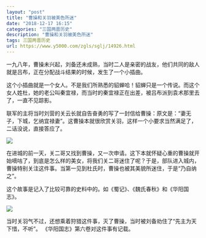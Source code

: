 ```yaml
---
layout: "post"
title: "曹操和关羽被美色所迷"
date: "2018-12-17 16:15"
categories: "三国两晋历史"
description: "曹操和关羽被美色所迷"
tags: 三国两晋历史
url: https://www.y5000.com/zgls/sglj/14926.html
---
```






一九八年，曹操未兴起，刘备还未成熟，当时二人是亲密的战友，他们共同的敌人就是吕布，正在分配战斗结果的时候，发生了一个小插曲。

这个小插曲就是一个女人。不是我们所熟悉的貂蝉哈！貂蝉只是一个传说。而这个女人姓杜，她的老公叫秦宜禄，而当时的秦宜禄正在出差，被吕布派到袁术那里去了，一直不见踪影。

联军的主将当时刘营的关云长就自告奋勇的写了一封信给曹操：原文是：“妻无子，下城，乞纳宜禄妻”。这曹操本就很欣赏关羽，这样一个小要求当然满足了，二话没说，直接答应了。

![](https://img.y5000.com/uploads/allimg/170224/8-1F22413200M96.jpg)

在进城的前一天，关二哥又找到曹操，又一次申请。这下本就怀疑心重的曹操就开始嘀咕了，到底是怎么样的美女，将我们关二哥迷住了呢？于是，部队进入城内，曹操特别关注这件事。当第一见到杜氏时，曹操也被其美貌所迷住，于是“乃自纳之”。

这个故事是记入了比较可靠的史料中的。如《蜀记》、《魏氏春秋》和《华阳国志》。

![](https://img.y5000.com/uploads/allimg/170224/8-1F2241319591X.jpg)

当时关羽气不过，还想乘着狩猎这件事，灭了曹操，当时被刘备劝住了“先主为天下惜，不听”。 《华阳国志》第六卷对这件事有记载。
